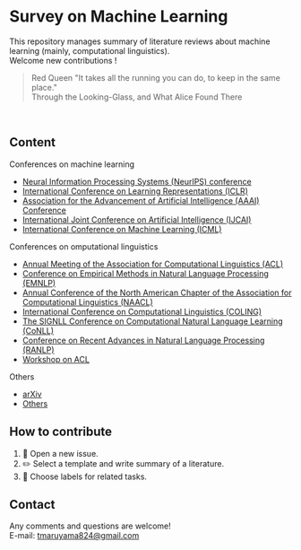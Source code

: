 # Survey on Machine Learning
This repository manages summary of literature reviews about machine learning (mainly, computational linguistics).  
Welcome new contributions !

> Red Queen "It takes all the running you can do, to keep in the same place." <br>
> Through the Looking-Glass, and What Alice Found There
<br>

## Content
Conferences on machine learning
- [Neural Information Processing Systems (NeurIPS) conference](https://github.com/tkmaroon/survey/projects/6)
- [International Conference on Learning Representations (ICLR)](https://github.com/tkmaroon/survey/projects/4)
- [Association for the Advancement of Artificial Intelligence (AAAI) Conference](https://github.com/tkmaroon/survey/projects/3)
- [International Joint Conference on Artificial Intelligence (IJCAI)](https://github.com/tkmaroon/survey/projects/14)
- [International Conference on Machine Learning (ICML)](https://github.com/tkmaroon/survey/projects/13)


Conferences on omputational linguistics
- [Annual Meeting of the Association for Computational Linguistics (ACL)](https://github.com/tkmaroon/survey/projects/1)
- [Conference on Empirical Methods in Natural Language Processing (EMNLP)](https://github.com/tkmaroon/survey/projects/9)
- [Annual Conference of the North American Chapter of the Association for Computational Linguistics (NAACL)](https://github.com/tkmaroon/survey/projects/10)
- [International Conference on Computational Linguistics (COLING)](https://github.com/tkmaroon/survey/projects/7)
- [The SIGNLL Conference on Computational Natural Language Learning (CoNLL)](https://github.com/tkmaroon/survey/projects/12)
- [Conference on Recent Advances in Natural Language Processing (RANLP)](https://github.com/tkmaroon/survey/projects/11)
- [Workshop on ACL](https://github.com/tkmaroon/survey/projects/2)


Others
- [arXiv](https://github.com/tkmaroon/survey/projects/5)
- [Others](https://github.com/tkmaroon/survey/projects/8)

## How to contribute
1. :open_file_folder: Open a new issue.
1. :pencil2: Select a template and write summary of a literature.
1. :pushpin: Choose labels for related tasks. 



## Contact
Any comments and questions are welcome!    
E-mail: tmaruyama824@gmail.com
